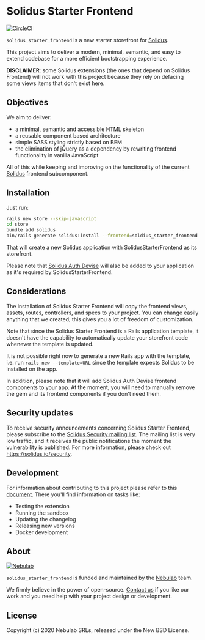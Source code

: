 # Solidus Starter Frontend
[![CircleCI](https://circleci.com/gh/solidusio/solidus_starter_frontend.svg?style=shield)](https://circleci.com/gh/solidusio/solidus_starter_frontend)

`solidus_starter_frontend` is a new starter storefront for [Solidus][solidus].

This project aims to deliver a modern, minimal, semantic, and easy to extend
codebase for a more efficient bootstrapping experience.

**DISCLAIMER**: some Solidus extensions (the ones that depend on Solidus
Frontend) will not work with this project because they rely on defacing some
views items that don't exist here.

## Objectives

We aim to deliver:

- a minimal, semantic and accessible HTML skeleton
- a reusable component based architecture
- simple SASS styling strictly based on BEM
- the elimination of jQuery as a dependency by rewriting frontend functionality
  in vanilla JavaScript

All of this while keeping and improving on the functionality of the current
[Solidus][solidus] frontend subcomponent.

## Installation

Just run:

```bash
rails new store --skip-javascript
cd store
bundle add solidus
bin/rails generate solidus:install --frontend=soldius_starter_frontend
```

That will create a new Solidus application with SolidusStarterFrontend as its
storefront.

Please note that [Solidus Auth Devise](https://github.com/solidusio/solidus_auth_devise)
will also be added to your application as it's required by SolidusStarterFrontend.

## Considerations

The installation of Solidus Starter Frontend will copy the frontend views,
assets, routes, controllers, and specs to your project. You can change easily
anything that we created; this gives you a lot of freedom of customization.

Note that since the Solidus Starter Frontend is a Rails
application template, it doesn't have the capability to automatically update
your storefront code whenever the template is updated.

It is not possible right now to generate a new Rails app with the template, i.e.
run `rails new --template=URL` since the template expects Solidus to be
installed on the app.

In addition, please note that it will add Solidus Auth Devise frontend
components to your app. At the moment, you will need to manually remove the gem
and its frontend components if you don't need them.

## Security updates

To receive security announcements concerning Solidus Starter Frontend, please
subscribe to the
[Solidus Security mailing list](https://groups.google.com/forum/#!forum/solidus-security).
The mailing list is very low traffic, and it receives the public notifications
the moment the vulnerability is published. For more information, please check out
https://solidus.io/security.

## Development

For information about contributing to this project please refer to this
[document](docs/development.md). There you'll find information on tasks like:

* Testing the extension
* Running the sandbox
* Updating the changelog
* Releasing new versions
* Docker development

## About
[![Nebulab][nebulab-logo]][nebulab]

`solidus_starter_frontend` is funded and maintained by the [Nebulab][nebulab]
team.

We firmly believe in the power of open-source. [Contact us][contact-us] if you
like our work and you need help with your project design or development.

[solidus]: http://solidus.io/
[nebulab]: http://nebulab.it/
[nebulab-logo]: http://nebulab.it/assets/images/public/logo.svg
[contact-us]: http://nebulab.it/contact-us/

## License
Copyright (c) 2020 Nebulab SRLs, released under the New BSD License.
